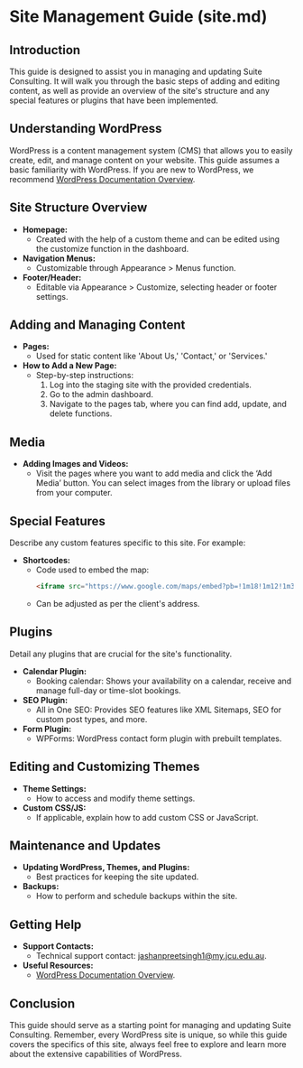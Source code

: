 # Site Management Guide (site.md)

## Introduction

This guide is designed to assist you in managing and updating Suite Consulting. It will walk you through the basic steps of adding and editing content, as well as provide an overview of the site's structure and any special features or plugins that have been implemented.

## Understanding WordPress

WordPress is a content management system (CMS) that allows you to easily create, edit, and manage content on your website. This guide assumes a basic familiarity with WordPress. If you are new to WordPress, we recommend [WordPress Documentation Overview](https://wordpress.org/documentation/overview/).

## Site Structure Overview

- **Homepage:**
  - Created with the help of a custom theme and can be edited using the customize function in the dashboard.
- **Navigation Menus:**
  - Customizable through Appearance > Menus function.
- **Footer/Header:**
  - Editable via Appearance > Customize, selecting header or footer settings.

## Adding and Managing Content

- **Pages:**
  - Used for static content like 'About Us,' 'Contact,' or 'Services.'
- **How to Add a New Page:**
  - Step-by-step instructions:
    1. Log into the staging site with the provided credentials.
    2. Go to the admin dashboard.
    3. Navigate to the pages tab, where you can find add, update, and delete functions.

## Media

- **Adding Images and Videos:**
  - Visit the pages where you want to add media and click the ‘Add Media’ button. You can select images from the library or upload files from your computer.

## Special Features

Describe any custom features specific to this site. For example:

- **Shortcodes:**
  - Code used to embed the map:
    ```html
    <iframe src="https://www.google.com/maps/embed?pb=!1m18!1m12!1m3!1d3540.082659270265!2d153.02690377524482!3d-27.466685876321346!2m3!1f0!2f0!3f0!3m2!1i1024!2i768!4f13.1!3m3!1m2!1s0x6b915a1d064dcb2f%3A0x7f3aed61f0bfd9e3!2sJames%20Cook%20University%2C%20Brisbane%20Campus!5e0!3m2!1sen!2sau!4v1700625689177!5m2!1sen!2sau" width="600" height="450" style="border:0;" allowfullscreen="" loading="lazy" referrerpolicy="no-referrer-when-downgrade"></iframe>
    ```
  - Can be adjusted as per the client's address.

## Plugins

Detail any plugins that are crucial for the site's functionality.

- **Calendar Plugin:**
  - Booking calendar: Shows your availability on a calendar, receive and manage full-day or time-slot bookings.
- **SEO Plugin:**
  - All in One SEO: Provides SEO features like XML Sitemaps, SEO for custom post types, and more.
- **Form Plugin:**
  - WPForms: WordPress contact form plugin with prebuilt templates.

## Editing and Customizing Themes

- **Theme Settings:**
  - How to access and modify theme settings.
- **Custom CSS/JS:**
  - If applicable, explain how to add custom CSS or JavaScript.

## Maintenance and Updates

- **Updating WordPress, Themes, and Plugins:**
  - Best practices for keeping the site updated.
- **Backups:**
  - How to perform and schedule backups within the site.

## Getting Help

- **Support Contacts:**
  - Technical support contact: [jashanpreetsingh1@my.jcu.edu.au](jashanpreetsingh1@my.jcu.edu.au).
- **Useful Resources:**
  - [WordPress Documentation Overview](https://wordpress.org/documentation/overview/).

## Conclusion

This guide should serve as a starting point for managing and updating Suite Consulting. Remember, every WordPress site is unique, so while this guide covers the specifics of this site, always feel free to explore and learn more about the extensive capabilities of WordPress.

